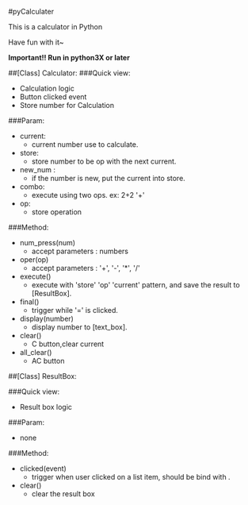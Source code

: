 #pyCalculater

This is a calculator in Python

Have fun with it~

**Important!! Run in python3X or later**

##[Class] Calculator:
###Quick view:
- Calculation logic
- Button clicked event
- Store number for Calculation

###Param:
- current:
  - current number use to calculate.
- store:
  - store number to be op with the next current.
- new_num :
  - if the number is new, put the current into store.
- combo:
  - execute using two ops. ex: 2+2 '+'
- op:
  - store operation

###Method:
- num_press(num)
  - accept parameters : numbers
- oper(op)
  - accept parameters : '+', '-', '\*', '/'
- execute()
  - execute with 'store' 'op' 'current' pattern, and save the result to [ResultBox].
- final()
  - trigger while '=' is clicked.
- display(number)
  - display number to [text_box].
- clear()
  * C button,clear current
- all_clear()
  - AC button

##[Class] ResultBox:

###Quick view:
- Result box logic

###Param:
- none

###Method:
- clicked(event)
  - trigger when user clicked on a list item, should be bind with <ButtonRelease-1>.
- clear()
  - clear the result box
